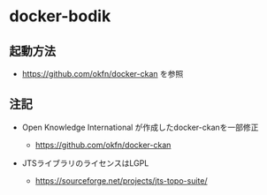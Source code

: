 # docker-bodik

## 起動方法
* https://github.com/okfn/docker-ckan を参照

## 注記
* Open Knowledge International が作成したdocker-ckanを一部修正
  * https://github.com/okfn/docker-ckan

* JTSライブラリのライセンスはLGPL
  * https://sourceforge.net/projects/jts-topo-suite/
